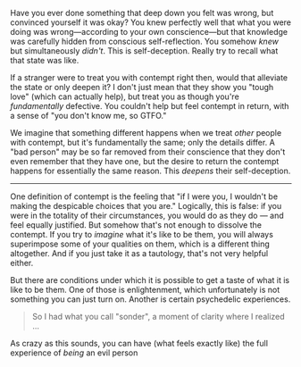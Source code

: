 
Have you ever done something that deep down you felt was wrong, but convinced yourself it was okay? You knew perfectly well that what you were doing was wrong—according to your own conscience—but that knowledge was carefully hidden from conscious self-reflection. You somehow _knew_ but simultaneously _didn't_. This is self-deception. Really try to recall what that state was like.

If a stranger were to treat you with contempt right then, would that alleviate the state or only deepen it? I don't just mean that they show you "tough love" (which can actually help), but treat you as though you're _fundamentally_ defective. You couldn't help but feel contempt in return, with a sense of "you don't know me, so GTFO."

We imagine that something different happens when we treat _other_ people with contempt, but it's fundamentally the same; only the details differ. A "bad person" may be so far removed from their conscience that they don't even remember that they have one, but the desire to return the contempt happens for essentially the same reason. This _deepens_ their self-deception.



---

One definition of contempt is the feeling that "if I were you, I wouldn't be making the despicable choices that you are." Logically, this is false: if you were in the totality of their circumstances, you would do as they do — and feel equally justified. But somehow that's not enough to dissolve the contempt. If you try to _imagine_ what it's like to be them, you will always superimpose some of your qualities on them, which is a different thing altogether. And if you just take it as a tautology, that's not very helpful either.

But there are conditions under which it is possible to get a taste of what it is like to be them. One of those is enlightenment, which unfortunately is not something you can just turn on. Another is certain psychedelic experiences.

> So I had what you call "sonder", a moment of clarity where I realized ...

As crazy as this sounds, you can have (what feels exactly like) the full experience of _being_ an evil person 
